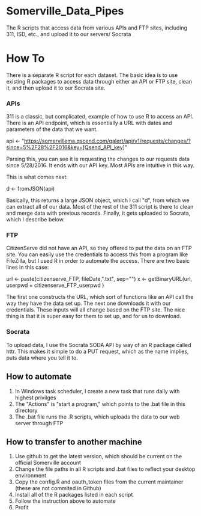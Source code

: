 # Somerville_Data_Pipes
The R scripts that access data from various APIs and FTP sites, including 311, ISD, etc., and upload it to our servers/ Socrata 


# How To
There is a separate R script for each dataset. The basic idea is to use existing R packages to access data through either an API or FTP site, clean it, and then upload it to our Socrata site.

### APIs
311 is a classic, but complicated, example of how to use R to access an API. There is an API endpoint, which is essentially a URL with dates and parameters of the data that we want. 

api <- "https://somervillema.qscend.com/qalert/api/v1/requests/changes/?since=5%2F28%2F2016&key=[Qsend_API_key]"

Parsing this, you can see it is requesting the changes to our requests data since 5/28/2016. It ends with our API key. Most APIs are intuitive in this way. 

This is what comes next:

d <- fromJSON(api)

Basically, this returns a large JSON object, which I call "d", from which we can extract all of our data. Most of the rest of the 311 script is there to clean and merge data with previous records. Finally, it gets uploaded to Socrata, which I describe below. 

### FTP
CitizenServe did not have an API, so they offered to put the data on an FTP site. You can easily use the credentials to access this from a program like FileZilla, but I used R in order to automate the access. There are two basic lines in this case:

url <- paste(citizenserve_FTP, fileDate,".txt", sep="")
x <- getBinaryURL(url, userpwd = citizenserve_FTP_userpwd )    

The first one constructs the URL, which sort of functions like an API call the way they have the data set up. The next one downloads it with our credentials. These inputs will all change based on the FTP site. The nice thing is that it is super easy for them to set up, and for us to download. 

### Socrata
To upload data, I use the Socrata SODA API by way of an R package called httr. This makes it simple to do a PUT request, which as the name implies, puts data where you tell it to. 


## How to automate 
1. In Windows task scheduler, I create a new task that runs daily with highest privilges
2. The "Actions" is "start a program," which points to the .bat file in this directory
3. The .bat file runs the .R scripts, which uploads the data to our web server through FTP

## How to transfer to another machine
1. Use github to get the latest version, which should be current on the official Somerville account
2. Change the file paths in all R scripts and .bat files to reflect your desktop environment
3. Copy the config.R and oauth_token files from the current maintainer (these are not commited in Github)
4. Install all of the R packages listed in each script
5. Follow the instruction above to automate 
6. Profit 